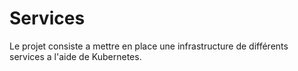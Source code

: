 # Services
Le projet consiste a mettre en place une infrastructure de différents services a l'aide de Kubernetes.
